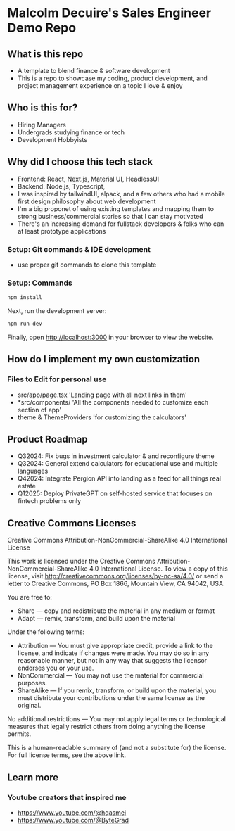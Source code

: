 # Malcolm Decuire's Sales Engineer Demo Repo 

## What is this repo 
- A template to blend finance & software development 
- This is a repo to showcase my coding, product development, and project management experience on a topic I love & enjoy 

## Who is this for? 
- Hiring Managers
- Undergrads studying finance or tech
- Development Hobbyists

## Why did I choose this tech stack 
- Frontend: React, Next.js, Material UI, HeadlessUI
- Backend: Node.js, Typescript,   
- I was inspired by tailwindUI, alpack, and a few others who had a mobile first design philosophy about web development 
- I'm a big proponet of using existing templates and mapping them to strong business/commercial stories so that I can stay motivated 
- There's an increasing demand for fullstack developers & folks who can at least prototype applications 


### Setup: Git commands & IDE development 
- use proper git commands to clone this template 

### Setup: Commands
```bash
npm install
```

Next, run the development server:

```bash
npm run dev
```
Finally, open [http://localhost:3000](http://localhost:3000) in your browser to view the website.

## How do I implement my own customization

### Files to Edit for personal use 
- src/app/page.tsx 'Landing page with all next links in them'
- *src/components/  'All the components needed to customize each section of app' 
- theme & ThemeProviders 'for customizing the calculators'

## Product Roadmap 
- Q32024: Fix bugs in investment calculator & and reconfigure theme
- Q32024: General extend calculators for educational use and multiple languages 
- Q42024: Integrate Pergion API into landing as a feed for all things real estate 
- Q12025: Deploy PrivateGPT on self-hosted service that focuses on fintech problems only

## Creative Commons Licenses

Creative Commons Attribution-NonCommercial-ShareAlike 4.0 International License

This work is licensed under the Creative Commons Attribution-NonCommercial-ShareAlike 4.0 International License. To view a copy of this license, visit http://creativecommons.org/licenses/by-nc-sa/4.0/ or send a letter to Creative Commons, PO Box 1866, Mountain View, CA 94042, USA.

You are free to:
- Share — copy and redistribute the material in any medium or format
- Adapt — remix, transform, and build upon the material

Under the following terms:
- Attribution — You must give appropriate credit, provide a link to the license, and indicate if changes were made. You may do so in any reasonable manner, but not in any way that suggests the licensor endorses you or your use.
- NonCommercial — You may not use the material for commercial purposes.
- ShareAlike — If you remix, transform, or build upon the material, you must distribute your contributions under the same license as the original.

No additional restrictions — You may not apply legal terms or technological measures that legally restrict others from doing anything the license permits.

This is a human-readable summary of (and not a substitute for) the license. For full license terms, see the above link.


## Learn more 
### Youtube creators that inspired me 
- https://www.youtube.com/@hqasmei
- https://www.youtube.com/@ByteGrad